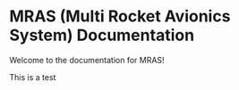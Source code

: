 # MRAS (Multi Rocket Avionics System) Documentation

Welcome to the documentation for MRAS!

This is a test